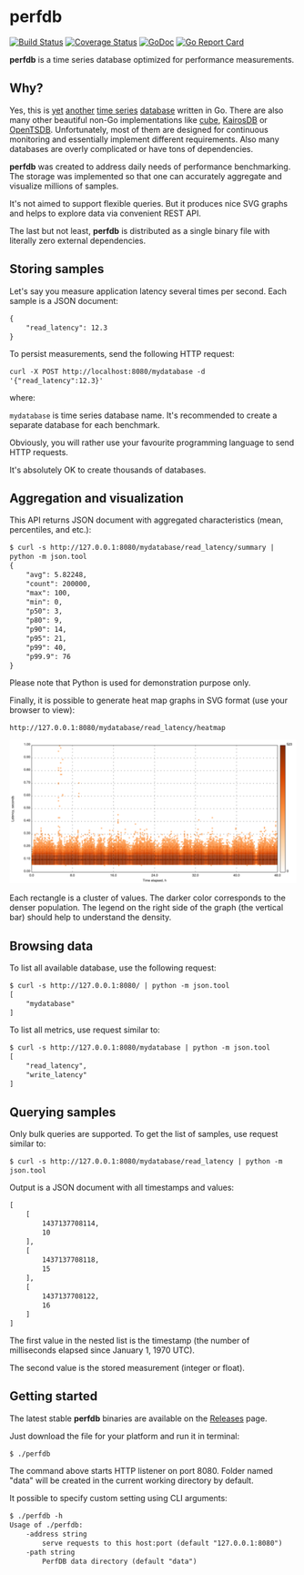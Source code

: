 perfdb
==========

[![Build Status](https://travis-ci.org/pavel-paulau/perfdb.svg?branch=master)](https://travis-ci.org/pavel-paulau/perfdb) [![Coverage Status](https://img.shields.io/coveralls/pavel-paulau/perfdb.svg)](https://coveralls.io/r/pavel-paulau/perfdb) [![GoDoc](https://godoc.org/github.com/pavel-paulau/perfdb?status.svg)](https://godoc.org/github.com/pavel-paulau/perfdb)
[![Go Report Card](https://goreportcard.com/badge/github.com/pavel-paulau/perfdb)](https://goreportcard.com/report/github.com/pavel-paulau/perfdb)

**perfdb** is a time series database optimized for performance measurements.

Why?
----

Yes, this is [yet](https://github.com/dustin/seriesly) [another](http://influxdb.com/) [time series](https://github.com/prometheus/prometheus) [database](https://github.com/Preetam/catena) written in Go.
There are also many other beautiful non-Go implementations like [cube](https://github.com/square/cube), [KairosDB](https://github.com/kairosdb/kairosdb) or [OpenTSDB](http://opentsdb.net/).
Unfortunately, most of them are designed for continuous monitoring and essentially implement different requirements.
Also many databases are overly complicated or have tons of dependencies.

**perfdb** was created to address daily needs of performance benchmarking.
The storage was implemented so that one can accurately aggregate and visualize millions of samples.

It's not aimed to support flexible queries. But it produces nice SVG graphs and helps to explore data via convenient REST API.

The last but not least, **perfdb** is distributed as a single binary file with literally zero external dependencies.

Storing samples
---------------

Let's say you measure application latency several times per second.
Each sample is a JSON document:

	{
		"read_latency": 12.3
	}

To persist measurements, send the following HTTP request:

	curl -X POST http://localhost:8080/mydatabase -d '{"read_latency":12.3}'

where:

  `mydatabase` is time series database name. It's recommended to create a separate database for each benchmark.

Obviously, you will rather use your favourite programming language to send HTTP requests.

It's absolutely OK to create thousands of databases.

Aggregation and visualization
-----------------------------

This API returns JSON document with aggregated characteristics (mean, percentiles, and etc.):

	$ curl -s http://127.0.0.1:8080/mydatabase/read_latency/summary | python -m json.tool
	{
		"avg": 5.82248,
		"count": 200000,
		"max": 100,
		"min": 0,
		"p50": 3,
		"p80": 9,
		"p90": 14,
		"p95": 21,
		"p99": 40,
		"p99.9": 76
	}

Please note that Python is used for demonstration purpose only.

Finally, it is possible to generate heat map graphs in SVG format (use your browser to view):

	http://127.0.0.1:8080/mydatabase/read_latency/heatmap

![](docs/heatmap.png)

Each rectangle is a cluster of values. The darker color corresponds to the denser population. 
The legend on the right side of the graph (the vertical bar) should help to understand the density.

Browsing data
-------------

To list all available database, use the following request:

	$ curl -s http://127.0.0.1:8080/ | python -m json.tool
	[
		"mydatabase"
	]

To list all metrics, use request similar to:

	$ curl -s http://127.0.0.1:8080/mydatabase | python -m json.tool
	[
		"read_latency",
		"write_latency"
	]

Querying samples
----------------

Only bulk queries are supported. To get the list of samples, use request similar to:

	$ curl -s http://127.0.0.1:8080/mydatabase/read_latency | python -m json.tool

Output is a JSON document with all timestamps and values:

	[
		[
			1437137708114,
			10
		],
		[
			1437137708118,
			15
		],
		[
			1437137708122,
			16
		]
	]

The first value in the nested list is the timestamp (the number of milliseconds elapsed since January 1, 1970 UTC).

The second value is the stored measurement (integer or float).

Getting started
---------------

The latest stable **perfdb** binaries are available on the [Releases](https://github.com/pavel-paulau/perfdb/releases) page.

Just download the file for your platform and run it in terminal: 

	$ ./perfdb 

The command above starts HTTP listener on port 8080.
Folder named "data" will be created in the current working directory by default.

It possible to specify custom setting using CLI arguments:

	$ ./perfdb -h
	Usage of ./perfdb:
		-address string
			serve requests to this host:port (default "127.0.0.1:8080")
		-path string
			PerfDB data directory (default "data")

